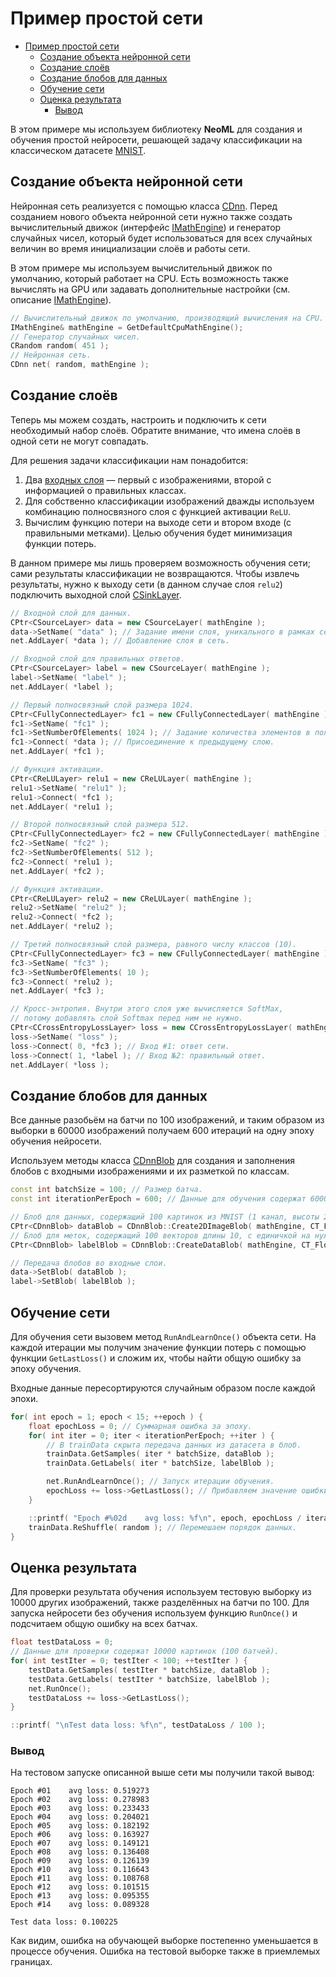 # Пример простой сети

<!-- TOC -->

- [Пример простой сети](#пример-простой-сети)
	- [Создание объекта нейронной сети](#создание-объекта-нейронной-сети)
	- [Создание слоёв](#создание-слоёв)
	- [Создание блобов для данных](#создание-блобов-для-данных)
	- [Обучение сети](#обучение-сети)
	- [Оценка результата](#оценка-результата)
		- [Вывод](#вывод)

<!-- /TOC -->

В этом примере мы используем библиотеку **NeoML** для создания и обучения простой нейросети, решающей задачу классификации на классическом датасете [MNIST](https://ru.wikipedia.org/wiki/MNIST_(%D0%B1%D0%B0%D0%B7%D0%B0_%D0%B4%D0%B0%D0%BD%D0%BD%D1%8B%D1%85)).

## Создание объекта нейронной сети

Нейронная сеть реализуется с помощью класса [CDnn](../API/NN/Dnn.md). Перед созданием нового объекта нейронной сети нужно также создать вычислительный движок (интерфейс [IMathEngine](../API/NN/MathEngine.md)) и генератор случайных чисел, который будет использоваться для всех случайных величин во время инициализации слоёв и работы сети.

В этом примере мы используем вычислительный движок по умолчанию, который работает на CPU. Есть возможность также вычислять на GPU или задавать дополнительные настройки (см. описание [IMathEngine](../API/NN/MathEngine.md)).

```c++
// Вычислительный движок по умолчанию, производящий вычисления на CPU.
IMathEngine& mathEngine = GetDefaultCpuMathEngine();
// Генератор случайных чисел.
CRandom random( 451 );
// Нейронная сеть.
CDnn net( random, mathEngine );
```

## Создание слоёв

Теперь мы можем создать, настроить и подключить к сети необходимый набор слоёв. Обратите внимание, что имена слоёв в одной сети не могут совпадать.

Для решения задачи классификации нам понадобится:

1. Два [входных слоя](../API/NN/IOLayers/SourceLayer.md) — первый с изображениями, второй с информацией о правильных классах.
2. Для собственно классификации изображений дважды используем комбинацию полносвязного слоя с функцией активации `ReLU`.
3. Вычислим функцию потери на выходе сети и втором входе (с правильными метками). Целью обучения будет минимизация функции потерь.

В данном примере мы лишь проверяем возможность обучения сети; сами результаты классификации не возвращаются.
Чтобы извлечь результаты, нужно к выходу сети (в данном случае слоя `relu2`) подключить выходной слой [CSinkLayer](../API/NN/IOLayers/SinkLayer.md).

```c++
// Входной слой для данных.
CPtr<CSourceLayer> data = new CSourceLayer( mathEngine );
data->SetName( "data" ); // Задание имени слоя, уникального в рамках сети.
net.AddLayer( *data ); // Добавление слоя в сеть.

// Входной слой для правильных ответов.
CPtr<CSourceLayer> label = new CSourceLayer( mathEngine );
label->SetName( "label" );
net.AddLayer( *label );

// Первый полносвязный слой размера 1024.
CPtr<CFullyConnectedLayer> fc1 = new CFullyConnectedLayer( mathEngine );
fc1->SetName( "fc1" );
fc1->SetNumberOfElements( 1024 ); // Задание количества элементов в полносвязном слое.
fc1->Connect( *data ); // Присоединение к предыдущему слою.
net.AddLayer( *fc1 );

// Функция активации.
CPtr<CReLULayer> relu1 = new CReLULayer( mathEngine );
relu1->SetName( "relu1" );
relu1->Connect( *fc1 );
net.AddLayer( *relu1 );

// Второй полносвязный слой размера 512.
CPtr<CFullyConnectedLayer> fc2 = new CFullyConnectedLayer( mathEngine );
fc2->SetName( "fc2" );
fc2->SetNumberOfElements( 512 );
fc2->Connect( *relu1 );
net.AddLayer( *fc2 );

// Функция активации.
CPtr<CReLULayer> relu2 = new CReLULayer( mathEngine );
relu2->SetName( "relu2" );
relu2->Connect( *fc2 );
net.AddLayer( *relu2 );

// Третий полносвязный слой размера, равного числу классов (10).
CPtr<CFullyConnectedLayer> fc3 = new CFullyConnectedLayer( mathEngine );
fc3->SetName( "fc3" );
fc3->SetNumberOfElements( 10 );
fc3->Connect( *relu2 );
net.AddLayer( *fc3 );

// Кросс-энтропия. Внутри этого слоя уже вычисляется SoftMax,
// потому добавлять слой Softmax перед ним не нужно.
CPtr<CCrossEntropyLossLayer> loss = new CCrossEntropyLossLayer( mathEngine );
loss->SetName( "loss" );
loss->Connect( 0, *fc3 ); // Вход #1: ответ сети.
loss->Connect( 1, *label ); // Вход №2: правильный ответ.
net.AddLayer( *loss );
```

## Создание блобов для данных

Все данные разобьём на батчи по 100 изображений, и таким образом из выборки в 60000 изображений получаем 600 итераций на одну эпоху обучения нейросети.

Используем методы класса [CDnnBlob](../API/NN/DnnBlob.md) для создания и заполнения блобов с входными изображениями и их разметкой по классам.

```c++
const int batchSize = 100; // Размер батча.
const int iterationPerEpoch = 600; // Данные для обучения содержат 60000 картинок (600 батчей).

// Блоб для данных, содержащий 100 картинок из MNIST (1 канал, высоты 29 и ширины 28).
CPtr<CDnnBlob> dataBlob = CDnnBlob::Create2DImageBlob( mathEngine, CT_Float, 1, batchSize, 29, 28, 1 );
// Блоб для меток, содержащий 100 векторов длины 10, с единичкой на нужном ответе (one-hot).
CPtr<CDnnBlob> labelBlob = CDnnBlob::CreateDataBlob( mathEngine, CT_Float, 1, batchSize, 10 );

// Передача блобов во входные слои.
data->SetBlob( dataBlob );
label->SetBlob( labelBlob );
```

## Обучение сети

Для обучения сети вызовем метод `RunAndLearnOnce()` объекта сети. На каждой итерации мы получим значение функции потерь с помощью функции `GetLastLoss()` и сложим их,
чтобы найти общую ошибку за эпоху обучения.

Входные данные пересортируются случайным образом после каждой эпохи.

```c++
for( int epoch = 1; epoch < 15; ++epoch ) {
    float epochLoss = 0; // Суммарная ошибка за эпоху.
    for( int iter = 0; iter < iterationPerEpoch; ++iter ) {
        // В trainData скрыта передача данных из датасета в блоб.
        trainData.GetSamples( iter * batchSize, dataBlob );
        trainData.GetLabels( iter * batchSize, labelBlob );

        net.RunAndLearnOnce(); // Запуск итерации обучения.
        epochLoss += loss->GetLastLoss(); // Прибавляем значение ошибки с последнего шага.
    }

    ::printf( "Epoch #%02d    avg loss: %f\n", epoch, epochLoss / iterationPerEpoch );
    trainData.ReShuffle( random ); // Перемешаем порядок данных.
}
```

## Оценка результата

Для проверки результата обучения используем тестовую выборку из 10000  других изображений, также разделённых на батчи по 100.
Для запуска нейросети без обучения используем функцию `RunOnce()` и подсчитаем общую ошибку на всех батчах.

```c++
float testDataLoss = 0;
// Данные для проверки содержат 10000 картинок (100 батчей).
for( int testIter = 0; testIter < 100; ++testIter ) {
    testData.GetSamples( testIter * batchSize, dataBlob );
    testData.GetLabels( testIter * batchSize, labelBlob );
    net.RunOnce();
    testDataLoss += loss->GetLastLoss();
}

::printf( "\nTest data loss: %f\n", testDataLoss / 100 );
```

### Вывод

На тестовом запуске описанной выше сети мы получили такой вывод:

```
Epoch #01    avg loss: 0.519273
Epoch #02    avg loss: 0.278983
Epoch #03    avg loss: 0.233433
Epoch #04    avg loss: 0.204021
Epoch #05    avg loss: 0.182192
Epoch #06    avg loss: 0.163927
Epoch #07    avg loss: 0.149121
Epoch #08    avg loss: 0.136408
Epoch #09    avg loss: 0.126139
Epoch #10    avg loss: 0.116643
Epoch #11    avg loss: 0.108768
Epoch #12    avg loss: 0.101515
Epoch #13    avg loss: 0.095355
Epoch #14    avg loss: 0.089328

Test data loss: 0.100225
```

Как видим, ошибка на обучающей выборке постепенно уменьшается в процессе обучения. Ошибка на тестовой выборке также в приемлемых границах.

